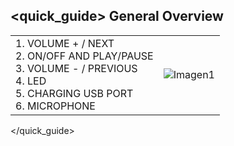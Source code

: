 ## <quick_guide> General Overview
|  |  |
|:-------|:-------|
|1.	VOLUME + / NEXT <br> 2.	ON/OFF AND PLAY/PAUSE <br> 3. VOLUME - / PREVIOUS <br> 4.	LED <br> 5.	CHARGING USB PORT <br> 6.	MICROPHONE|![Imagen1](http://static.energysistem.com/images/manuals/39929/5410254065a58.jpg)|
</quick_guide>
